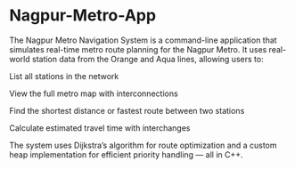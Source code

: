 # Nagpur-Metro-App

The Nagpur Metro Navigation System is a command-line application that simulates real-time metro route planning for the Nagpur Metro. It uses real-world station data from the Orange and Aqua lines, allowing users to:

List all stations in the network

View the full metro map with interconnections

Find the shortest distance or fastest route between two stations

Calculate estimated travel time with interchanges

The system uses Dijkstra’s algorithm for route optimization and a custom heap implementation for efficient priority handling — all in C++.
